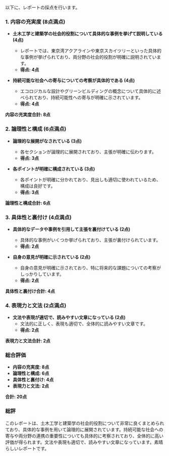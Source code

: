 以下に、レポートの採点を行います。

### 1. 内容の充実度 (8点満点)
- **土木工学と建築学の社会的役割について具体的な事例を挙げて説明している (4点)**  
  - レポートでは、東京湾アクアラインや東京スカイツリーといった具体的な事例が挙げられており、両分野の社会的役割が明確に説明されています。  
  - **得点: 4点**

- **持続可能な社会への寄与についての考察が具体的である (4点)**  
  - エコロジカルな設計やグリーンビルディングの概念について具体的に述べられており、持続可能性への寄与が明確に示されています。  
  - **得点: 4点**

**内容の充実度合計: 8点**

### 2. 論理性と構成 (6点満点)
- **論理的な展開がなされている (3点)**  
  - 各セクションが論理的に展開されており、主張が明確に伝わります。  
  - **得点: 3点**

- **各ポイントが明確に構成されている (3点)**  
  - 各ポイントが明確に分かれており、見出しも適切に使われているため、構成は良好です。  
  - **得点: 3点**

**論理性と構成合計: 6点**

### 3. 具体性と裏付け (4点満点)
- **具体的なデータや事例を引用して主張を裏付けている (2点)**  
  - 具体的な事例がいくつか挙げられており、主張が裏付けられています。  
  - **得点: 2点**

- **自身の意見が明確に示されている (2点)**  
  - 自身の意見が明確に示されており、特に将来的な課題についての考察がしっかりしています。  
  - **得点: 2点**

**具体性と裏付け合計: 4点**

### 4. 表現力と文法 (2点満点)
- **文法や表現が適切で、読みやすい文章になっている (2点)**  
  - 文法的に正しく、表現も適切で、全体的に読みやすい文章です。  
  - **得点: 2点**

**表現力と文法合計: 2点**

### 総合評価
- **内容の充実度: 8点**
- **論理性と構成: 6点**
- **具体性と裏付け: 4点**
- **表現力と文法: 2点**

**合計: 20点**

### 総評
このレポートは、土木工学と建築学の社会的役割について非常に良くまとめられており、具体的な事例を用いて論理的に展開されています。持続可能な社会への寄与や両分野の連携の重要性についても具体的に考察されており、全体的に高い評価が得られます。文法や表現も適切で、読みやすい文章になっています。素晴らしいレポートです。